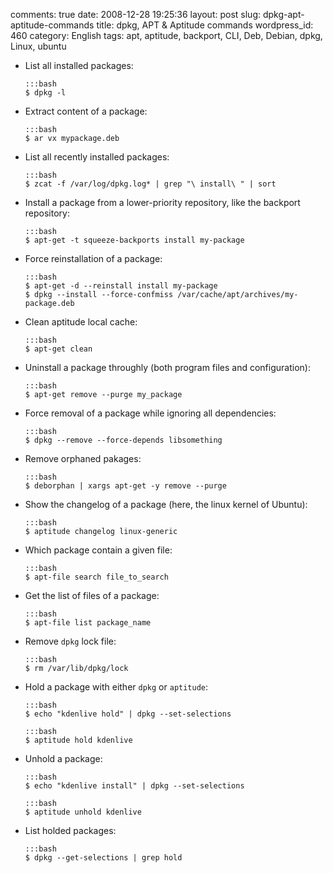 comments: true
date: 2008-12-28 19:25:36
layout: post
slug: dpkg-apt-aptitude-commands
title: dpkg, APT & Aptitude commands
wordpress_id: 460
category: English
tags: apt, aptitude, backport, CLI, Deb, Debian, dpkg, Linux, ubuntu

  * List all installed packages:

        :::bash
        $ dpkg -l

  * Extract content of a package:

        :::bash
        $ ar vx mypackage.deb

  * List all recently installed packages:

        :::bash
        $ zcat -f /var/log/dpkg.log* | grep "\ install\ " | sort

  * Install a package from a lower-priority repository, like the backport repository:

        :::bash
        $ apt-get -t squeeze-backports install my-package

  * Force reinstallation of a package:

        :::bash
        $ apt-get -d --reinstall install my-package
        $ dpkg --install --force-confmiss /var/cache/apt/archives/my-package.deb

  * Clean aptitude local cache:

        :::bash
        $ apt-get clean

  * Uninstall a package throughly (both program files and configuration):

        :::bash
        $ apt-get remove --purge my_package

  * Force removal of a package while ignoring all dependencies:

        :::bash
        $ dpkg --remove --force-depends libsomething

  * Remove orphaned pakages:

        :::bash
        $ deborphan | xargs apt-get -y remove --purge

  * Show the changelog of a package (here, the linux kernel of Ubuntu):

        :::bash
        $ aptitude changelog linux-generic

  * Which package contain a given file:

        :::bash
        $ apt-file search file_to_search

  * Get the list of files of a package:

        :::bash
        $ apt-file list package_name

  * Remove `dpkg` lock file:

        :::bash
        $ rm /var/lib/dpkg/lock

  * Hold a package with either `dpkg` or `aptitude`:

        :::bash
        $ echo "kdenlive hold" | dpkg --set-selections

        :::bash
        $ aptitude hold kdenlive

  * Unhold a package:

        :::bash
        $ echo "kdenlive install" | dpkg --set-selections

        :::bash
        $ aptitude unhold kdenlive

  * List holded packages:

        :::bash
        $ dpkg --get-selections | grep hold

